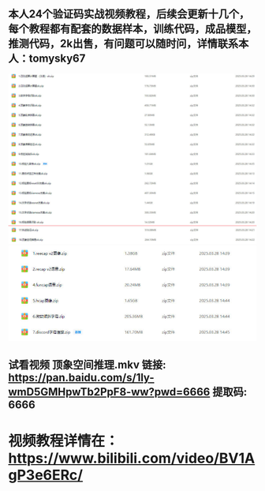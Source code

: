 ## 本人24个验证码实战视频教程，后续会更新十几个，每个教程都有配套的数据样本，训练代码，成品模型，推测代码，2k出售，有问题可以随时问，详情联系本人：tomysky67
![国内](国内.jpg)
![国外](国外.jpg)
## 试看视频 顶象空间推理.mkv 链接: https://pan.baidu.com/s/1ly-wmD5GMHpwTb2PpF8-ww?pwd=6666 提取码: 6666


# 视频教程详情在：https://www.bilibili.com/video/BV1AgP3e6ERc/
